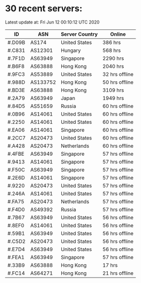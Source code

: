 # 30 recent servers:

Latest update at: Fri Jun 12 00:10:12 UTC 2020

| ID | ASN | Server Country | Online |
| -- | --- | -------------- | ------ |
| #.D09B | AS174 | United States | 386 hrs |
| #.C831 | AS12301 | Hungary | 568 hrs |
| #.7F1D | AS63949 | Singapore | 2290 hrs |
| #.B6F8 | AS63888 | Hong Kong | 2040 hrs |
| #.9FC3 | AS53889 | United States | 32 hrs offline |
| #.988D | AS133752 | Hong Kong | 50 hrs offline |
| #.BD3E | AS63888 | Hong Kong | 3109 hrs |
| #.2A79 | AS63949 | Japan | 1949 hrs |
| #.84D5 | AS51659 | Russia | 60 hrs offline |
| #.0B96 | AS14061 | United States | 60 hrs offline |
| #.2250 | AS14061 | United States | 60 hrs offline |
| #.EA06 | AS14061 | Singapore | 60 hrs offline |
| #.2CC7 | AS20473 | United States | 60 hrs offline |
| #.A428 | AS20473 | Netherlands | 60 hrs offline |
| #.4FBE | AS63949 | Singapore | 57 hrs offline |
| #.9413 | AS14061 | Singapore | 57 hrs offline |
| #.F50C | AS63949 | Singapore | 57 hrs offline |
| #.2E6D | AS14061 | Singapore | 57 hrs offline |
| #.9220 | AS20473 | United States | 57 hrs offline |
| #.246A | AS14061 | United States | 57 hrs offline |
| #.FA75 | AS20473 | Netherlands | 57 hrs offline |
| #.F4D0 | AS49392 | Russia | 57 hrs offline |
| #.7B67 | AS63949 | United States | 56 hrs offline |
| #.8EF0 | AS14061 | United States | 56 hrs offline |
| #.59B1 | AS63949 | United States | 56 hrs offline |
| #.C5D2 | AS20473 | United States | 56 hrs offline |
| #.E7D4 | AS63949 | United States | 56 hrs offline |
| #.FEA1 | AS63949 | Singapore | 57 hrs offline |
| #.33B9 | AS63888 | Hong Kong | 17 hrs |
| #.FC14 | AS64271 | Hong Kong | 21 hrs offline |

